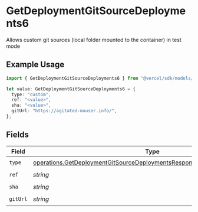 # GetDeploymentGitSourceDeployments6

Allows custom git sources (local folder mounted to the container) in test mode

## Example Usage

```typescript
import { GetDeploymentGitSourceDeployments6 } from "@vercel/sdk/models/operations/getdeployment.js";

let value: GetDeploymentGitSourceDeployments6 = {
  type: "custom",
  ref: "<value>",
  sha: "<value>",
  gitUrl: "https://agitated-mouser.info/",
};
```

## Fields

| Field                                                                                                                                                                    | Type                                                                                                                                                                     | Required                                                                                                                                                                 | Description                                                                                                                                                              |
| ------------------------------------------------------------------------------------------------------------------------------------------------------------------------ | ------------------------------------------------------------------------------------------------------------------------------------------------------------------------ | ------------------------------------------------------------------------------------------------------------------------------------------------------------------------ | ------------------------------------------------------------------------------------------------------------------------------------------------------------------------ |
| `type`                                                                                                                                                                   | [operations.GetDeploymentGitSourceDeploymentsResponse200ApplicationJSONType](../../models/operations/getdeploymentgitsourcedeploymentsresponse200applicationjsontype.md) | :heavy_check_mark:                                                                                                                                                       | N/A                                                                                                                                                                      |
| `ref`                                                                                                                                                                    | *string*                                                                                                                                                                 | :heavy_check_mark:                                                                                                                                                       | N/A                                                                                                                                                                      |
| `sha`                                                                                                                                                                    | *string*                                                                                                                                                                 | :heavy_check_mark:                                                                                                                                                       | N/A                                                                                                                                                                      |
| `gitUrl`                                                                                                                                                                 | *string*                                                                                                                                                                 | :heavy_check_mark:                                                                                                                                                       | N/A                                                                                                                                                                      |
